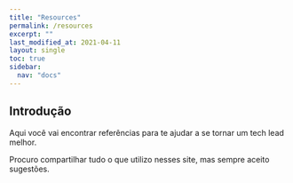 ```yaml
---
title: "Resources"
permalink: /resources
excerpt: ""
last_modified_at: 2021-04-11
layout: single
toc: true
sidebar:
  nav: "docs"
---
```


## Introdução

Aqui você vai encontrar referências para te ajudar a se tornar um tech lead melhor.

Procuro compartilhar tudo o que utilizo nesses site, mas sempre aceito sugestões.